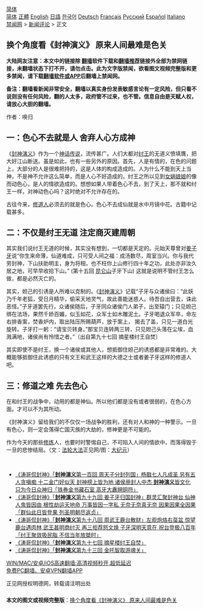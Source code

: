  <!-- 面包屑导航 --> <div class="breadcrumb"><!-- GTranslate: https://gtranslate.io/ -->  <div class="switcher notranslate">  <div class="selected">  <a href="#" onclick="return false;"> 简体</a>  </div>  <div class="option">  <a href="https://www.bannedbook.org" onclick="doGTranslate('zh-CN|zh-CN');jQuery('div.switcher div.selected a').html(jQuery(this).html());return false;" title="简体中文" class="nturl selected"> 简体</a>  <a href="https://www.bannedbook.org/zh-tw/" onclick="doGTranslate('zh-CN|zh-TW');jQuery('div.switcher div.selected a').html(jQuery(this).html());return false;" title="繁體中文" class="nturl"> 正體</a>  <a href="https://www.bannedbook.org/en/" onclick="doGTranslate('zh-CN|en');jQuery('div.switcher div.selected a').html(jQuery(this).html());return false;" title="English" class="nturl"> English</a>  <a href="https://www.bannedbook.org/ja/" onclick="doGTranslate('zh-CN|ja');jQuery('div.switcher div.selected a').html(jQuery(this).html());return false;" title="日本語" class="nturl"> 日語</a>  <a href="https://www.bannedbook.org/ko/" onclick="doGTranslate('zh-CN|ko');jQuery('div.switcher div.selected a').html(jQuery(this).html());return false;" title="한국어" class="nturl"> 한국어</a>  <a href="https://www.bannedbook.org/de/" onclick="doGTranslate('zh-CN|de');jQuery('div.switcher div.selected a').html(jQuery(this).html());return false;" title="Deutsch" class="nturl"> Deutsch</a>  <a href="https://www.bannedbook.org/fr/" onclick="doGTranslate('zh-CN|fr');jQuery('div.switcher div.selected a').html(jQuery(this).html());return false;" title="Français" class="nturl"> Français</a>  <a href="https://www.bannedbook.org/ru/" onclick="doGTranslate('zh-CN|ru');jQuery('div.switcher div.selected a').html(jQuery(this).html());return false;" title="Русский" class="nturl"> Русский</a>  <a href="https://www.bannedbook.org/es/" onclick="doGTranslate('zh-CN|es');jQuery('div.switcher div.selected a').html(jQuery(this).html());return false;" title="Español" class="nturl"> Español</a>  <a href="https://www.bannedbook.org/it/" onclick="doGTranslate('zh-CN|it');jQuery('div.switcher div.selected a').html(jQuery(this).html());return false;" title="Italiano" class="nturl"> Italiano</a>  </div>  </div>      <div class='breadcrumb-sub'><!-- Breadcrumb NavXT 6.3.0 --> <a href="https://www.bannedbook.org/" class="home">禁闻网</a> &gt; <a href="https://www.bannedbook.org/bnews/comments/" class="category">新闻评论</a> &gt; 正文</div></div><h2>换个角度看《封神演义》 原来人间最难是色关</h2> <p class="notice"><b>大陆网友注意：本文中的链接除 <a href="https://github.com/bannedbook/fanqiang" >翻墙</a>软件下载和<a href="https://github.com/killgcd/justmysocks/blob/master/README.md">翻墙推荐</a>链接外全部为禁网链接，未翻墙状态下打不开，请勿点击。此为文字版禁闻，欲看图文视频完整版和更多禁闻，请下载<a href="https://github.com/bannedbook/fanqiang">翻墙软件或APP</a>后翻墙上禁闻网。</p><p>备注：翻墙看新闻非常安全，翻墙以真实身份发表敏感言论有一定风险，但只看不说则没有任何风险，翻的人太多，政府管不过来，也不管。信息自由是天赋人权，请放心大胆的翻墙。</b></p>  <div class="entry"> <p>              <a href="https://i0.wp.com/upload-images-bucket-v64rleca837do.s3.eu-west-1.amazonaws.com/wp-content/uploads/2021/07/25101442/1705150203142357-600x400_%E5%89%AF%E6%9C%AC.jpg?fit=600%2C400&#038;ssl=1" data-caption=""></a>                            </p> <p>作者：唤归</p> <h2><strong>一：色心不去就是人 舍弃人心方成神</strong></h2> <p>《<span class='wp_keywordlink'><a href="https://www.bannedbook.org/forum3/topic6139.html" title="《封神演义》" target="_blank">封神演义</a></span>》作为一个<a href="https://www.bannedbook.org/bnews/tag/%E7%A5%9E%E8%AF%9D%E4%BC%A0%E8%AF%B4/" class="st_tag internal_tag" rel="tag" title="标签 神话传说 下的日志">神话传说</a>，流传甚广。人们大都对<a href="https://www.bannedbook.org/bnews/tag/%e7%ba%a3%e7%8e%8b/" class="st_tag internal_tag" rel="tag" title="标签 纣王 下的日志">纣王</a>的无道义愤填膺，把大好江山断送。虽是如此，也有一些另外的原因。首先，人是有情的，在色的问题上，大部分的人是很难把持的，这是人体的构成造成的。人为什么不能到天上当神，不是神不允许这么简单，而是人心不好造成的。纣王之所以见到<a href="https://www.bannedbook.org/bnews/tag/%e5%a5%b3%e5%a8%b2%e5%a8%98%e5%a8%98/" class="st_tag internal_tag" rel="tag" title="标签 女娲娘娘 下的日志">女娲娘娘</a>的像而动色心，是人的情欲造成的。想想如果人带着色心不去，到了天上，那不就和纣王一样，对神动色心吗？这时绝对不允许存在的。</p>  <p>古往今来，<a href="https://www.bannedbook.org/bnews/tag/%e4%bf%ae%e9%81%93%e4%ba%ba/" class="st_tag internal_tag" rel="tag" title="标签 修道人 下的日志">修道人</a>必须去的就是色心。色心不去成仙就是水中月镜中花。古籍中记载甚多。</p> <h2><strong>二：不仅是纣王无道 注定商灭建周朝</strong></h2> <p>其实我们说纣王无道的时候，其实没有想到，一切都是天定的。元始天尊曾对<a href="https://www.bannedbook.org/bnews/tag/%e5%a7%9c%e5%ad%90%e7%89%99/" class="st_tag internal_tag" rel="tag" title="标签 姜子牙 下的日志">姜子牙</a>说“你生来命薄，仙道难成，只可受人间之福：成汤数尽，周室当兴。你与我代劳封神，下山扶助明主，身为将相，也不枉你上山修行四十年之功，此处亦非汝久居之地，可早早收拾下山。” (第十五回 <a href="https://www.bannedbook.org/bnews/tag/%e6%98%86%e4%bb%91%e5%b1%b1/" class="st_tag internal_tag" rel="tag" title="标签 昆仑山 下的日志">昆仑山</a>子牙下山) 这就是说明不管纣王怎么做，都是必然灭亡的。</p> <p>其实，妲己的引诱是人所难以克制的。《<a href="https://www.bannedbook.org/bnews/tag/%e5%b0%81%e7%a5%9e%e6%bc%94%e4%b9%89/" class="st_tag internal_tag" rel="tag" title="标签 封神演义 下的日志">封神演义</a>》记载“子牙与众诸侯曰：“此妖乃千年老狐，受日月精华，偷采天地灵气，故此善能迷惑人。待吾自出营去，诛此恶怪。”子牙道罢先行，众诸侯随后，子牙同众诸侯门人弟子，出至辕门；只见妲己绑在法场，果然千娇百媚，似玉如花，众军士如木雕泥土。子牙喝退众军卒，命左右排香案，焚香炉内，取出陆压所赐葫芦，放于案上， 揭去了盖，只见一道白光旋转。子牙打一躬：“请宝贝转身。”那宝贝连转两三转，只见妲己头落在尘埃，血溅满地，诸侯尚有怜惜之者。”（出自第九十七回 摘星楼纣王自焚）</p>  <p>其实即使不是纣王，换一个诸侯或其他人，想抵御住妲己的诱惑都是非常难的。大概能够抵御住此诱惑的只有文王和武王这样的大德之士或者姜子牙这样的修道人吧。</p> <h2><strong>三：修道之难 先去色心</strong></h2> <p>在和纣王的战争中，动用的都是神仙。所以他们都是没有或者很弱的，在色心方面。才可以不为其所动。</p> <p>《封神演义》留给我们的不仅仅一场战争的胜利，还有对人和神的一种警示。一旦有色心，则一定会落得亡国灭族的大劫的，修神更是不可能的。</p>  <p>作为今天的那些<span class='wp_keywordlink'><a href="https://www.qi-gong.me/" title="气功修炼网" target="_blank">修炼</a></span>人，也要时时警惕自己，不可陷入人间的情欲中，而落得毁于一旦的悲惨结局。（文：<a href="https://www.bannedbook.org/bnews/tag/%e6%b3%95%e8%bd%ae%e5%a4%a7%e6%b3%95/" class="st_tag internal_tag" rel="tag" title="标签 法轮大法 下的日志">法轮大法</a>正见网/图：<span class='wp_keywordlink_affiliate'><a href="http://www.epochtimes.com/" title="大纪元" target="_blank">大纪元</a></span>）</p> <p>&nbsp;</p> <ul class='op-related-articles' title='相关阅读'> <li><a href='https://www.bannedbook.org/bnews/bannedvideo/20200719/1363114.html' target='_blank'>《涛哥侃封神》「<b>封神演义</b>第一百回 周天子分封列国」杨戬七人凡成圣 另有五人贪嗔痴 十二金门好似天 封神榜上皆为地 诸侯册封人中杰 <b>封神演义</b>皆文化 只为今日众神归「铁券金书藏石室 高牙大纛拥铜符」</a></li> <li><a href='https://www.bannedbook.org/bnews/bannedvideo/20200718/1362768.html' target='_blank'>《涛哥侃封神》「<b>封神演义</b>第九十九回 姜子牙归国封神」群灵汇聚封神台 仙神人鬼皆因由 根性劫运天地命 万事皆因一字私 无奈无奈真无奈 因果因果全因果「群仙此日皆登果 列圣明朝尽返贞」</a></li> <li><a href='https://www.bannedbook.org/bnews/bannedvideo/20200717/1362193.html' target='_blank'>《涛哥侃封神》「<b>封神演义</b>第九十八回 周武王鹿台散财」左观炮烙右虿盆 惊望鹿台遇肉林 武王甚明商纣灭 再三拒荐怒文焕 子牙深明天意在 祝台登极八百年 「纣王聚敛吸民脂 不信当年放桀时」</a></li> <li><a href='https://www.bannedbook.org/bnews/bannedvideo/20200714/1360652.html' target='_blank'>《涛哥侃封神》「<b>封神演义</b>第九十七回 摘星楼纣王自焚」</a></li> <li><a href='https://www.bannedbook.org/bnews/bannedvideo/20200710/1358635.html' target='_blank'>《涛哥侃封神》「<b>封神演义</b>第九十三回 金吒智取游魂关」</a></li> </ul> <p class="texttj"> <a href="https://github.com/bannedbook/fanqiang/wiki/V2ray%E6%9C%BA%E5%9C%BA" target="_blank">WIN/MAC/安卓/iOS高速翻墙:高清视频秒开,超低延迟</a><br/> <a href="https://github.com/bannedbook/fanqiang/wiki/%E7%A6%81%E9%97%BB%E7%BD%91%E5%AE%89%E5%8D%93%E7%BF%BB%E5%A2%99%E6%96%B0%E9%97%BBAPP" target="_blank">免费PC翻墙、安卓VPN翻墙APP</a></p> <p>正见网授权明德网，转载请注明出处</p><a name='sharetosocial'></a>  <div style="margin-bottom:5px;padding-bottom:5px;clear:both"> <div id="archive-pix-1" class="banner-ads"> <!-- AuctionX Display platform tag START --> <div id="26318x728x90x621x_ADSLOT2" clicktrack="%%CLICK_URL_ESC%%"></div> <!-- AuctionX Display platform tag END --> </div> <div id="archive-pix-2" class="banner-ads"> <!-- AuctionX Display platform tag START --> <div id="26315x300x250x621x_ADSLOT2" clicktrack="%%CLICK_URL_ESC%%"></div> <!-- AuctionX Display platform tag END --> </div> </div>  <div id="archive-pix-1" class="banner-ads"> <!-- AuctionX Display platform tag START --> <div id="26318x728x90x621x_ADSLOT3" clicktrack="%%CLICK_URL_ESC%%"></div> <!-- AuctionX Display platform tag END --> </div> <div><b>本文的图文或视频完整版</b>：<a href='https://www.bannedbook.org/bnews/comments/20210725/1593974.html'>换个角度看《封神演义》 原来人间最难是色关</a></div>  </div><!--END ENTRY--> 